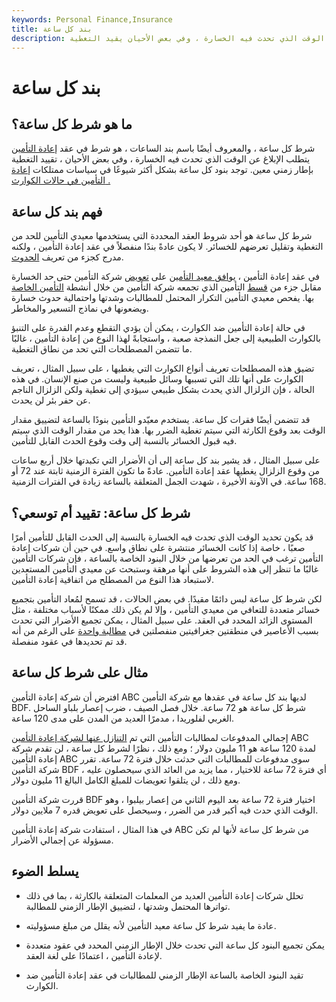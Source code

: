 ```yaml
---
keywords: Personal Finance,Insurance
title: بند كل ساعة
description: شرط كل ساعة هو شرط في عقد إعادة التأمين يتطلب الإبلاغ عن الوقت الذي تحدث فيه الخسارة ، وفي بعض الأحيان يقيد التغطية.
---
```


# بند كل ساعة
## ما هو شرط كل ساعة؟

شرط كل ساعة ، والمعروف أيضًا باسم بند الساعات ، هو شرط في عقد [إعادة التأمين](/reinsurance) يتطلب الإبلاغ عن الوقت الذي تحدث فيه الخسارة ، وفي بعض الأحيان ، تقييد التغطية بإطار زمني معين. توجد بنود كل ساعة بشكل أكثر شيوعًا في سياسات ممتلكات [إعادة التأمين في حالات الكوارث .](/catastrophe-reinsurance)

## فهم بند كل ساعة

شرط كل ساعة هو أحد شروط العقد المحددة التي يستخدمها معيدي التأمين للحد من التغطية وتقليل تعرضهم للخسائر. لا يكون عادةً بندًا منفصلاً في عقد إعادة التأمين ، ولكنه مدرج كجزء من تعريف [الحدوث](/occurrence-policy).

في عقد إعادة التأمين ، [يوافق معيد التأمين](/reinsurer) على [تعويض](/indemnity) شركة التأمين حتى حد الخسارة مقابل جزء من [قسط](/insurance-premium) التأمين الذي تجمعه شركة التأمين من خلال أنشطة [التأمين الخاصة](/underwriting) بها. يفحص معيدي التأمين التكرار المحتمل للمطالبات وشدتها واحتمالية حدوث خسارة ويضعونها في نماذج التسعير والمخاطر.

في حالة إعادة التأمين ضد الكوارث ، يمكن أن يؤدي التقطع وعدم القدرة على التنبؤ بالكوارث الطبيعية إلى جعل النمذجة صعبة ، واستجابةً لهذا النوع من إعادة التأمين ، غالبًا ما تتضمن المصطلحات التي تحد من نطاق التغطية.

تضيق هذه المصطلحات تعريف أنواع الكوارث التي يغطيها ، على سبيل المثال ، تعريف الكوارث على أنها تلك التي تسببها وسائل طبيعية وليست من صنع الإنسان. في هذه الحالة ، فإن الزلزال الذي يحدث بشكل طبيعي سيؤدي إلى تغطية ولكن الزلزال الناجم عن حفر بئر لن يحدث.

قد تتضمن أيضًا فقرات كل ساعة. يستخدم معيّدو التأمين بنودًا بالساعة لتضييق مقدار الوقت بعد وقوع الكارثة التي سيتم تغطية الضرر بها. هذا يحد من مقدار الوقت الذي سيتم فيه قبول الخسائر بالنسبة إلى وقت وقوع الحدث القابل للتأمين.

على سبيل المثال ، قد يشير بند كل ساعة إلى أن الأضرار التي تكبدتها خلال أربع ساعات من وقوع الزلزال يغطيها عقد إعادة التأمين. عادةً ما تكون الفترة الزمنية ثابتة عند 72 أو 168 ساعة. في الآونة الأخيرة ، شهدت الجمل المتعلقة بالساعة زيادة في الفترات الزمنية.

## شرط كل ساعة: تقييد أم توسعي؟

قد يكون تحديد الوقت الذي تحدث فيه الخسارة بالنسبة إلى الحدث القابل للتأمين أمرًا صعبًا ، خاصة إذا كانت الخسائر منتشرة على نطاق واسع. في حين أن شركات إعادة التأمين ترغب في الحد من تعرضها من خلال البنود الخاصة بالساعة ، فإن شركات التأمين غالبًا ما تنظر إلى هذه الشروط على أنها مرهقة وستبحث عن معيدي التأمين المستعدين لاستبعاد هذا النوع من المصطلح من اتفاقية إعادة التأمين.

لكن شرط كل ساعة ليس دائمًا مقيدًا. في بعض الحالات ، قد تسمح لمُعاد التأمين بتجميع خسائر متعددة للتعافي من معيدي التأمين ، وإلا لم يكن ذلك ممكنًا لأسباب مختلفة ، مثل المستوى الزائد المحدد في العقد. على سبيل المثال ، يمكن تجميع الأضرار التي تحدث بسبب الأعاصير في منطقتين جغرافيتين منفصلتين في [مطالبة واحدة](/insurance_claim) على الرغم من أنه قد تم تحديدها في عقود منفصلة.

## مثال على شرط كل ساعة

افترض أن شركة إعادة التأمين ABC لديها بند كل ساعة في عقدها مع شركة التأمين BDF. شرط كل ساعة هو 72 ساعة. خلال فصل الصيف ، ضرب إعصار بلباو الساحل الغربي لفلوريدا ، مدمرًا العديد من المدن على مدى 120 ساعة.

إجمالي المدفوعات لمطالبات التأمين التي تم [التنازل عنها لشركة إعادة التأمين](/reinsurance-ceded) ABC لمدة 120 ساعة هو 11 مليون دولار ؛ ومع ذلك ، نظرًا لشرط كل ساعة ، لن تقدم شركة إعادة التأمين ABC سوى مدفوعات للمطالبات التي حدثت خلال فترة 72 ساعة. تقرر شركة التأمين BDF أي فترة 72 ساعة للاختيار ، مما يزيد من العائد الذي سيحصلون عليه ، ومع ذلك ، لن يتلقوا تعويضات للمبلغ الكامل البالغ 11 مليون دولار.

قررت شركة التأمين BDF اختيار فترة 72 ساعة بعد اليوم الثاني من إعصار بيلبوا ، وهو الوقت الذي حدث فيه أكبر قدر من الضرر ، وسيحصل على تعويض قدره 7 ملايين دولار.

في هذا المثال ، استفادت شركة إعادة التأمين ABC من شرط كل ساعة لأنها لم تكن مسؤولة عن إجمالي الأضرار.

## يسلط الضوء

- تحلل شركات إعادة التأمين العديد من المعلمات المتعلقة بالكارثة ، بما في ذلك تواترها المحتمل وشدتها ، لتضييق الإطار الزمني للمطالبة.

- عادة ما يفيد شرط كل ساعة معيد التأمين لأنه يقلل من مبلغ مسؤوليته.

- يمكن تجميع البنود كل ساعة التي تحدث خلال الإطار الزمني المحدد في عقود متعددة لإعادة التأمين ، اعتمادًا على لغة العقد.

- تقيد البنود الخاصة بالساعة الإطار الزمني للمطالبات في عقد إعادة التأمين ضد الكوارث.

